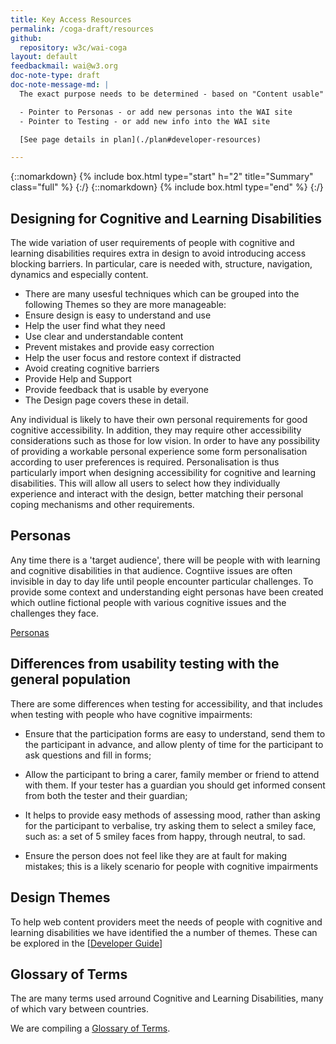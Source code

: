 ```yaml
---
title: Key Access Resources
permalink: /coga-draft/resources
github:
  repository: w3c/wai-coga
layout: default
feedbackmail: wai@w3.org
doc-note-type: draft
doc-note-message-md: |
  The exact purpose needs to be determined - based on "Content usable" TR Note

  - Pointer to Personas - or add new personas into the WAI site
  - Pointer to Testing - or add new info into the WAI site

  [See page details in plan](./plan#developer-resources)

---
```

{::nomarkdown}
{% include box.html type="start" h="2" title="Summary" class="full" %}
{:/}
{::nomarkdown}
{% include box.html type="end" %}
{:/}

## Designing for Cognitive and Learning Disabilities

The wide variation of user requirements of people with cognitive and learning disabilities requires extra in design to avoid introducing access blocking barriers. In particular, care is needed with, structure, navigation, dynamics and especially content.

- There are many usesful techniques which can be grouped into the following Themes so they are more manageable:
- Ensure design is easy to understand and use
- Help the user find what they need
- Use clear and understandable content
- Prevent mistakes and provide easy correction
- Help the user focus and restore context if distracted
- Avoid creating cognitive barriers
- Provide Help and Support
- Provide feedback that is usable by everyone
- The Design page covers these in detail.

Any individual is likely to have their own personal requirements for good cognitive accessibility. In addition, they may require other accessibility considerations such as those for low vision. In order to have any possibility of providing a workable personal experience some form personalisation according to user preferences is required. Personalisation is thus particularly import when designing accessibility for cognitive and learning disabilities. This will allow all users to select how they individually experience and interact with the design, better matching their personal coping mechanisms and other requirements.

## Personas

Any time there is a 'target audience', there will be people with with learning and cognitive disabilities in that audience. Cogntiive issues are often invisible in day to day life until people encounter particular challenges. To provide some context and understanding eight personas have been created which outline fictional people with various cognitive issues and the challenges they face.

[Personas](./personas)

## Differences from usability testing with the general population

There are some differences when testing for accessibility, and that includes when testing with people who have cognitive impairments:

- Ensure that the participation forms are easy to understand, send them to the participant in advance, and allow plenty of time for the participant to ask questions and fill in forms;

- Allow the participant to bring a carer, family member or friend to attend with them. If your tester has a guardian you should get informed consent from both the tester and their guardian;

- It helps to provide easy methods of assessing mood, rather than asking for the participant to verbalise, try asking them to select a smiley face, such as:
    a set of 5 smiley faces from happy, through neutral, to sad.

- Ensure the person does not feel like they are at fault for making mistakes; this is a likely scenario for people with cognitive impairments

## Design Themes

To help web content providers meet the needs of people with cognitive and learning disabilities we have identified the a number of themes. These can be explored in the [[Developer Guide](./guide?view=themes)]

## Glossary of Terms

The are many terms used arround Cognitive and Learning Disabilities, many of which vary between countries. 

We are compiling a [Glossary of Terms](./glossary).
